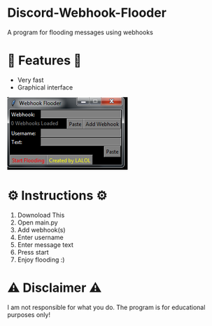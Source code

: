 # Discord-Webhook-Flooder
A program for flooding messages using webhooks

# 🌟 Features 🌟
- Very fast
- Graphical interface

![](https://github.com/Its-LALOL/Discord-Webhook-Flooder/raw/main/screenshot.png)

# ⚙️ Instructions ⚙️
1) Downoload This
2) Open main.py
3) Add webhook(s)
4) Enter username
5) Enter message text
6) Press start
7) Enjoy flooding :)

# ⚠️ Disclaimer ⚠️
I am not responsible for what you do. The program is for educational purposes only!
